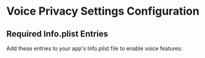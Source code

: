 # Voice Privacy Settings Configuration

## Required Info.plist Entries

Add these entries to your app's Info.plist file to enable voice features: